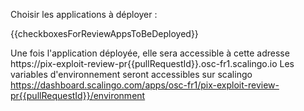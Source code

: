 Choisir les applications à déployer :

{{checkboxesForReviewAppsToBeDeployed}}

Une fois l'application déployée, elle sera accessible à cette adresse https://pix-exploit-review-pr{{pullRequestId}}.osc-fr1.scalingo.io
Les variables d'environnement seront accessibles sur scalingo https://dashboard.scalingo.com/apps/osc-fr1/pix-exploit-review-pr{{pullRequestId}}/environment
